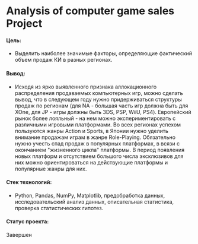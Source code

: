 # Analysis of computer game sales Project

#### Цель: 
- Выделить наиболее значимые факторы, определяющие фактический объем продаж КИ в разных регионах.

#### Вывод:
- Исходя из ярко выявленного признака аллокационного распределения продаваемых компьютерных игр, можно сделать вывод, что в следующем году нужно придерживаться структуры продаж по регионам (для NA - большая часть игр должна быть для XOne, для JP - игры должны быть 3DS, PSP, WiiU, PS4). Европейский рынок более лояльный - на нем можно экспериментировать с различными игровыми платформами. Во всех регионах успехом пользуются жанры Action и Sports, в Японии нужно уделить внимание продажам играм в жанре Role-Playing. Обязательно нужно учесть спад продаж в популярных платформах, в всязи с окончанием "жизненного цикла" платформы. В период появления новых платформ и отсутствием большого числа эксклюзивов для них можно ориентироваться на действующие платформы и популярные жанры для них.

#### Стек технологий:
- Python, Pandas, NumPy, Matplotlib, предобработка данных, исследовательский анализ данных, описательная статистика, проверка статистических гипотез.

#### Статус проекта:
Завершен

